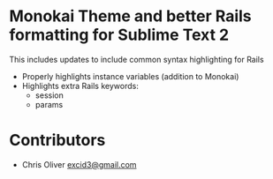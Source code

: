 # Monokai Theme and better Rails formatting for Sublime Text 2

This includes updates to include common syntax highlighting for Rails

* Properly highlights instance variables (addition to Monokai)
* Highlights extra Rails keywords:
    * session
    * params

# Contributors

- Chris Oliver excid3@gmail.com